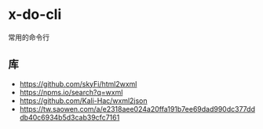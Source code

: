 # x-do-cli
常用的命令行


## 库 ##

- https://github.com/skyFi/html2wxml
- https://npms.io/search?q=wxml
- https://github.com/Kali-Hac/wxml2json
- https://tw.saowen.com/a/e2318aee024a20ffa191b7ee69dad990dc377dddb40c6934b5d3cab39cfc7161